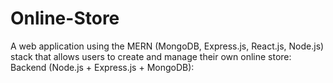 # Online-Store
A web application using the MERN (MongoDB, Express.js, React.js, Node.js) stack that allows users to create and manage their own online store:  Backend (Node.js + Express.js + MongoDB):
